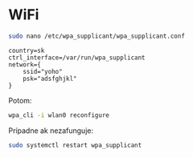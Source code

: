 WiFi
====

```sh
sudo nano /etc/wpa_supplicant/wpa_supplicant.conf
```

```
country=sk
ctrl_interface=/var/run/wpa_supplicant
network={
    ssid="yoho"
    psk="adsfghjkl"
}
```
Potom:
```sh
wpa_cli -i wlan0 reconfigure
```
Prípadne ak nezafunguje:
```sh
sudo systemctl restart wpa_supplicant
```
